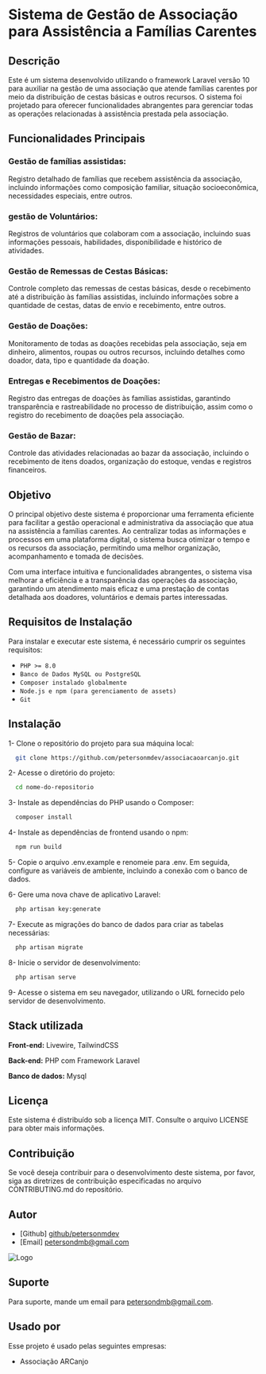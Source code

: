 
# Sistema de Gestão de Associação para Assistência a Famílias Carentes

## Descrição

Este é um sistema desenvolvido utilizando o framework Laravel versão 10 para auxiliar na gestão de uma associação que atende famílias carentes por meio da distribuição de cestas básicas e outros recursos. O sistema foi projetado para oferecer funcionalidades abrangentes para gerenciar todas as operações relacionadas à assistência prestada pela associação.

## Funcionalidades Principais
### Gestão de famílias assistidas:

Registro detalhado de famílias que recebem assistência da associação, incluindo informações como composição familiar, situação socioeconômica, necessidades especiais, entre outros.

### gestão de Voluntários:

Registros de voluntários que colaboram com a associação, incluindo suas informações pessoais, habilidades, disponibilidade e histórico de atividades.

### Gestão de Remessas de Cestas Básicas:

Controle completo das remessas de cestas básicas, desde o recebimento até a distribuição às famílias assistidas, incluindo informações sobre a quantidade de cestas, datas de envio e recebimento, entre outros.

### Gestão de Doações:

Monitoramento de todas as doações recebidas pela associação, seja em dinheiro, alimentos, roupas ou outros recursos, incluindo detalhes como doador, data, tipo e quantidade da doação.

### Entregas e Recebimentos de Doações:

Registro das entregas de doações às famílias assistidas, garantindo transparência e rastreabilidade no processo de distribuição, assim como o registro do recebimento de doações pela associação.

### Gestão de Bazar:

Controle das atividades relacionadas ao bazar da associação, incluindo o recebimento de itens doados, organização do estoque, vendas e registros financeiros.

## Objetivo
O principal objetivo deste sistema é proporcionar uma ferramenta eficiente para facilitar a gestão operacional e administrativa da associação que atua na assistência a famílias carentes. Ao centralizar todas as informações e processos em uma plataforma digital, o sistema busca otimizar o tempo e os recursos da associação, permitindo uma melhor organização, acompanhamento e tomada de decisões.

Com uma interface intuitiva e funcionalidades abrangentes, o sistema visa melhorar a eficiência e a transparência das operações da associação, garantindo um atendimento mais eficaz e uma prestação de contas detalhada aos doadores, voluntários e demais partes interessadas.

## Requisitos de Instalação
Para instalar e executar este sistema, é necessário cumprir os seguintes requisitos:

- `PHP >= 8.0`
- `Banco de Dados MySQL ou PostgreSQL`
- `Composer instalado globalmente`
- `Node.js e npm (para gerenciamento de assets)`
- `Git`

## Instalação
1- Clone o repositório do projeto para sua máquina local:
```bash
  git clone https://github.com/petersonmdev/associacaoarcanjo.git
```

2- Acesse o diretório do projeto:
```bash
  cd nome-do-repositorio
```

3- Instale as dependências do PHP usando o Composer:
```bash
  composer install
```

4- Instale as dependências de frontend usando o npm:
```bash
  npm run build
```

5- Copie o arquivo .env.example e renomeie para .env. Em seguida, configure as variáveis de ambiente, incluindo a conexão com o banco de dados.

6- Gere uma nova chave de aplicativo Laravel:

```bash
  php artisan key:generate
```

7- Execute as migrações do banco de dados para criar as tabelas necessárias:
```bash
  php artisan migrate
```

8- Inicie o servidor de desenvolvimento:
```bash
  php artisan serve
```

9- Acesse o sistema em seu navegador, utilizando o URL fornecido pelo servidor de desenvolvimento.

## Stack utilizada

**Front-end:** Livewire, TailwindCSS

**Back-end:** PHP com Framework Laravel

**Banco de dados:** Mysql

## Licença
Este sistema é distribuído sob a licença MIT. Consulte o arquivo LICENSE para obter mais informações.

## Contribuição
Se você deseja contribuir para o desenvolvimento deste sistema, por favor, siga as diretrizes de contribuição especificadas no arquivo CONTRIBUTING.md do repositório.

## Autor
- [Github] [github/petersonmdev](https://www.github.com/petersonmdev)
- [Email] [petersondmb@gmail.com](mailto:petersondmb@gmail.com)

![Logo](https://petersonmacedo.com.br/site/assets/img/gallery/logo-old.png)

## Suporte
Para suporte, mande um email para petersondmb@gmail.com.

## Usado por

Esse projeto é usado pelas seguintes empresas:

- Associação ARCanjo


